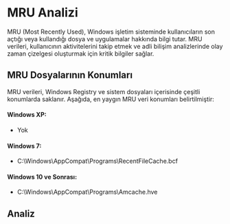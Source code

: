 # MRU Analizi

MRU (Most Recently Used), Windows işletim sisteminde kullanıcıların son açtığı veya kullandığı dosya ve uygulamalar hakkında bilgi tutar. MRU verileri, kullanıcının aktivitelerini takip etmek ve adli bilişim analizlerinde olay zaman çizelgesi oluşturmak için kritik bilgiler sağlar.


## MRU Dosyalarının Konumları
MRU verileri, Windows Registry ve sistem dosyaları içerisinde çeşitli konumlarda saklanır. Aşağıda, en yaygın MRU veri konumları belirtilmiştir:

#### Windows XP:
- Yok
  
#### Windows 7:
- C:\Windows\AppCompat\Programs\RecentFileCache.bcf

#### Windows 10 ve Sonrası:
- C:\Windows\AppCompat\Programs\Amcache.hve

## Analiz
